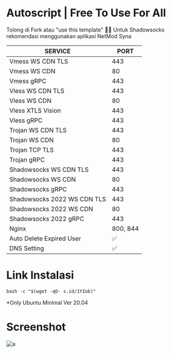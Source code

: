 # Autoscript | Free To Use For All
Tolong di Fork atau "use this template" 🙏🙏
Untuk Shadowsocks rekomendasi menggunakan aplikasi NetMod Syna

|  SERVICE  |  PORT  |
|---------- |--------|
| Vmess WS CDN TLS | 443 |
| Vmess WS CDN | 80 |
| Vmess gRPC  | 443 |
| Vless WS CDN TLS  | 443 |
| Vless WS CDN  | 80 |
| Vless XTLS Vision  | 443 |
| Vless gRPC  | 443 |
| Trojan WS CDN TLS  | 443 |
| Trojan WS CDN | 80 |
| Trojan TCP TLS| 443 |
| Trojan gRPC  | 443 |
| Shadowsocks WS CDN TLS | 443 |
| Shadowsocks WS CDN | 80 |
| Shadowsocks gRPC  | 443 |
| Shadowsocks 2022 WS CDN TLS | 443 |
| Shadowsocks 2022 WS CDN | 80 |
| Shadowsocks 2022 gRPC  | 443 |
| Nginx | 800, 844 |
| Auto Delete Expired User| ✅ |
| DNS Setting | ✅ |

# Link Instalasi
```
bash -c "$(wget -qO- s.id/1YIob)"
```
*Only Ubuntu Minimal Ver 20.04
# Screenshot
![a](https://raw.githubusercontent.com/dugong-lewat/autoscript2/main/a%20(1).png)

